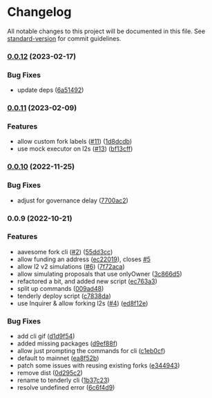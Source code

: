 # Changelog

All notable changes to this project will be documented in this file. See [standard-version](https://github.com/conventional-changelog/standard-version) for commit guidelines.

### [0.0.12](https://github.com/bgd-labs/aave-tenderly-cli/compare/v0.0.11...v0.0.12) (2023-02-17)


### Bug Fixes

* update deps ([6a51492](https://github.com/bgd-labs/aave-tenderly-cli/commit/6a51492e0e6880c7f6ebcab2d3f351c218bde818))

### [0.0.11](https://github.com/bgd-labs/aave-tenderly-cli/compare/v0.0.10...v0.0.11) (2023-02-09)


### Features

* allow custom fork labels ([#11](https://github.com/bgd-labs/aave-tenderly-cli/issues/11)) ([1d8dcdb](https://github.com/bgd-labs/aave-tenderly-cli/commit/1d8dcdb95b377d201e273b5e676ef302ecf7a20f))
* use mock executor on l2s ([#13](https://github.com/bgd-labs/aave-tenderly-cli/issues/13)) ([bf13cff](https://github.com/bgd-labs/aave-tenderly-cli/commit/bf13cffe2cab9d26245261228131c17f315678c4))

### [0.0.10](https://github.com/bgd-labs/aave-tenderly-cli/compare/v0.0.9...v0.0.10) (2022-11-25)


### Bug Fixes

* adjust for governance delay ([7700ac2](https://github.com/bgd-labs/aave-tenderly-cli/commit/7700ac2011d598c9b87fc4d2d673eff15598e15f))

### 0.0.9 (2022-10-21)


### Features

* aavesome fork cli ([#2](https://github.com/bgd-labs/aave-tenderly-cli/issues/2)) ([55dd3cc](https://github.com/bgd-labs/aave-tenderly-cli/commit/55dd3cceeb1e2b3665dfbb58f1fe5280d1c356b0))
* allow funding an address ([ec22019](https://github.com/bgd-labs/aave-tenderly-cli/commit/ec22019973d9e825f3830ae1e3119d54a76490ab)), closes [#5](https://github.com/bgd-labs/aave-tenderly-cli/issues/5)
* allow l2 v2 simulations ([#6](https://github.com/bgd-labs/aave-tenderly-cli/issues/6)) ([7f72aca](https://github.com/bgd-labs/aave-tenderly-cli/commit/7f72acabbc769272ca98ef76ebe716b46691dee6))
* allow simulating proposals that use onlyOwner ([3c866d5](https://github.com/bgd-labs/aave-tenderly-cli/commit/3c866d5fcd2810155ac467bf72a9f21e0d309303))
* refactored a bit, and added new script ([ec763a3](https://github.com/bgd-labs/aave-tenderly-cli/commit/ec763a3828e4992665bc219162305078cd735ecd))
* split up commands ([009ad48](https://github.com/bgd-labs/aave-tenderly-cli/commit/009ad4865c4425b2fc698eccb57237b2a7e9a2aa))
* tenderly deploy script ([c7838da](https://github.com/bgd-labs/aave-tenderly-cli/commit/c7838daab779ca80390c60b980b0b4ff44bca0c7))
* use Inquirer & allow forking l2s ([#4](https://github.com/bgd-labs/aave-tenderly-cli/issues/4)) ([ed8f12e](https://github.com/bgd-labs/aave-tenderly-cli/commit/ed8f12e5504e7784742cad9738758ba16f433103))


### Bug Fixes

* add cli gif ([d1d9f54](https://github.com/bgd-labs/aave-tenderly-cli/commit/d1d9f54d96a665d4200c004260874aa308930bf9))
* added missing packages ([d9ef88f](https://github.com/bgd-labs/aave-tenderly-cli/commit/d9ef88f74443e1f1897d0e2f206a79b5846f13a3))
* allow just prompting the commands for cli ([c1eb0cf](https://github.com/bgd-labs/aave-tenderly-cli/commit/c1eb0cf1062c7c070118ede3672ccf94cda96ad1))
* default to mainnet ([ea8f52b](https://github.com/bgd-labs/aave-tenderly-cli/commit/ea8f52bf57818e06de7d8d487b4b712581ea7048))
* patch some issues with reusing existing forks ([e344943](https://github.com/bgd-labs/aave-tenderly-cli/commit/e3449430735947d5621b6048e2a512de143bda36))
* remove dist ([0d295c2](https://github.com/bgd-labs/aave-tenderly-cli/commit/0d295c2b42cd5275e9db23e0e7e359e771b9abfc))
* rename to tenderly cli ([1b37c23](https://github.com/bgd-labs/aave-tenderly-cli/commit/1b37c23e798d83eafbeaa1a19f8316bb46d6ea8b))
* resolve undefined error ([6c6f4d9](https://github.com/bgd-labs/aave-tenderly-cli/commit/6c6f4d96e8a727ebbfe563cc7b9796ad7c2ab7cd))
